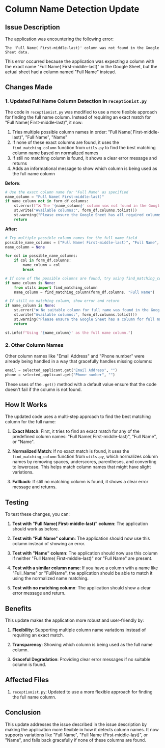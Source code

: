 # Column Name Detection Update

## Issue Description

The application was encountering the following error:

```
The 'Full Name( First-middle-last)' column was not found in the Google Sheet data.
```

This error occurred because the application was expecting a column with the exact name "Full Name( First-middle-last)" in the Google Sheet, but the actual sheet had a column named "Full Name" instead.

## Changes Made

### 1. Updated Full Name Column Detection in `receptionist.py`

The code in `receptionist.py` was modified to use a more flexible approach for finding the full name column. Instead of requiring an exact match for "Full Name( First-middle-last)", it now:

1. Tries multiple possible column names in order: "Full Name( First-middle-last)", "Full Name", "Name"
2. If none of these exact columns are found, it uses the `find_matching_column` function from `utils.py` to find the best matching column name based on normalized names
3. If still no matching column is found, it shows a clear error message and returns
4. Adds an informational message to show which column is being used as the full name column

**Before:**
```python
# Use the exact column name for "Full Name" as specified
name_column = "Full Name( First-middle-last)"
if name_column not in form_df.columns:
    st.error(f"❌ The '{name_column}' column was not found in the Google Sheet data.")
    st.write("Available columns:", form_df.columns.tolist())
    st.warning("Please ensure the Google Sheet has all required columns with exact names.")
    return
```

**After:**
```python
# Try multiple possible column names for the full name field
possible_name_columns = ["Full Name( First-middle-last)", "Full Name", "Name"]
name_column = None

for col in possible_name_columns:
    if col in form_df.columns:
        name_column = col
        break

# If none of the possible columns are found, try using find_matching_column
if name_column is None:
    from utils import find_matching_column
    name_column = find_matching_column(form_df.columns, "Full Name")

# If still no matching column, show error and return
if name_column is None:
    st.error("❌ No suitable column for full name was found in the Google Sheet data.")
    st.write("Available columns:", form_df.columns.tolist())
    st.warning("Please ensure the Google Sheet has a column for full name (e.g., 'Full Name', 'Name').")
    return

st.info(f"Using '{name_column}' as the full name column.")
```

### 2. Other Column Names

Other column names like "Email Address" and "Phone number" were already being handled in a way that gracefully handles missing columns:

```python
email = selected_applicant.get("Email Address", "")
phone = selected_applicant.get("Phone number", "")
```

These uses of the `.get()` method with a default value ensure that the code doesn't fail if the column is not found.

## How It Works

The updated code uses a multi-step approach to find the best matching column for the full name:

1. **Exact Match**: First, it tries to find an exact match for any of the predefined column names: "Full Name( First-middle-last)", "Full Name", or "Name".

2. **Normalized Match**: If no exact match is found, it uses the `find_matching_column` function from `utils.py`, which normalizes column names by removing spaces, underscores, parentheses, and converting to lowercase. This helps match column names that might have slight variations.

3. **Fallback**: If still no matching column is found, it shows a clear error message and returns.

## Testing

To test these changes, you can:

1. **Test with "Full Name( First-middle-last)" column**: The application should work as before.

2. **Test with "Full Name" column**: The application should now use this column instead of showing an error.

3. **Test with "Name" column**: The application should now use this column if neither "Full Name( First-middle-last)" nor "Full Name" are present.

4. **Test with a similar column name**: If you have a column with a name like "Full_Name" or "FullName", the application should be able to match it using the normalized name matching.

5. **Test with no matching column**: The application should show a clear error message and return.

## Benefits

This update makes the application more robust and user-friendly by:

1. **Flexibility**: Supporting multiple column name variations instead of requiring an exact match.

2. **Transparency**: Showing which column is being used as the full name column.

3. **Graceful Degradation**: Providing clear error messages if no suitable column is found.

## Affected Files

1. `receptionist.py`: Updated to use a more flexible approach for finding the full name column.

## Conclusion

This update addresses the issue described in the issue description by making the application more flexible in how it detects column names. It now supports variations like "Full Name", "Full Name (First-middle-last)", or "Name", and falls back gracefully if none of these columns are found.